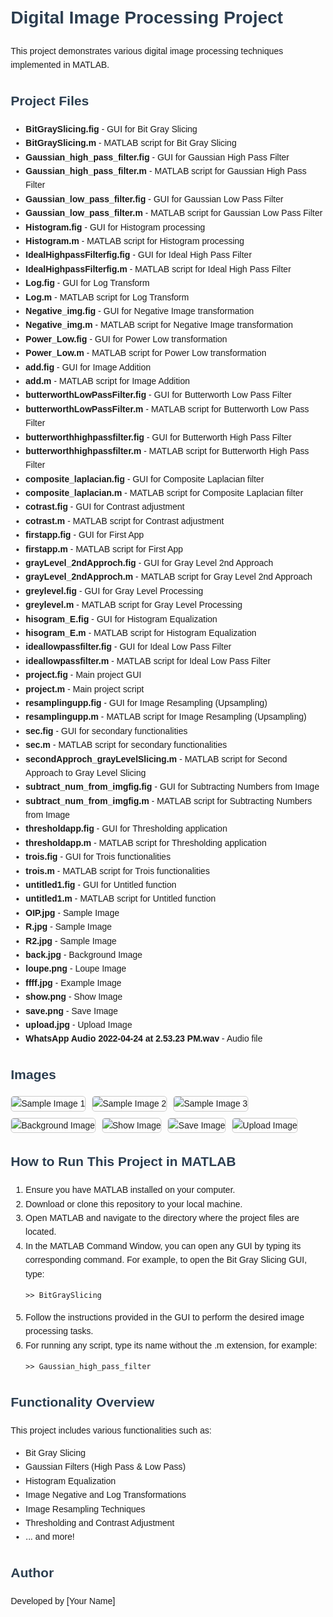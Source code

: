 <!DOCTYPE html>
<html lang="en">
<head>
    <meta charset="UTF-8">
    <meta name="viewport" content="width=device-width, initial-scale=1.0">
    <title>Digital Image Processing Project</title>
    <style>
        body {
            font-family: Arial, sans-serif;
            line-height: 1.6;
            margin: 20px;
        }
        h1, h2, h3 {
            color: #2c3e50;
        }
        .image-container {
            display: flex;
            flex-wrap: wrap;
            gap: 10px;
        }
        img {
            max-width: 200px;
            border: 1px solid #ccc;
            border-radius: 5px;
        }
    </style>
</head>
<body>

<h1>Digital Image Processing Project</h1>
<p>This project demonstrates various digital image processing techniques implemented in MATLAB.</p>

<h2>Project Files</h2>
<ul>
    <li><strong>BitGraySlicing.fig</strong> - GUI for Bit Gray Slicing</li>
    <li><strong>BitGraySlicing.m</strong> - MATLAB script for Bit Gray Slicing</li>
    <li><strong>Gaussian_high_pass_filter.fig</strong> - GUI for Gaussian High Pass Filter</li>
    <li><strong>Gaussian_high_pass_filter.m</strong> - MATLAB script for Gaussian High Pass Filter</li>
    <li><strong>Gaussian_low_pass_filter.fig</strong> - GUI for Gaussian Low Pass Filter</li>
    <li><strong>Gaussian_low_pass_filter.m</strong> - MATLAB script for Gaussian Low Pass Filter</li>
    <li><strong>Histogram.fig</strong> - GUI for Histogram processing</li>
    <li><strong>Histogram.m</strong> - MATLAB script for Histogram processing</li>
    <li><strong>IdealHighpassFilterfig.fig</strong> - GUI for Ideal High Pass Filter</li>
    <li><strong>IdealHighpassFilterfig.m</strong> - MATLAB script for Ideal High Pass Filter</li>
    <li><strong>Log.fig</strong> - GUI for Log Transform</li>
    <li><strong>Log.m</strong> - MATLAB script for Log Transform</li>
    <li><strong>Negative_img.fig</strong> - GUI for Negative Image transformation</li>
    <li><strong>Negative_img.m</strong> - MATLAB script for Negative Image transformation</li>
    <li><strong>Power_Low.fig</strong> - GUI for Power Low transformation</li>
    <li><strong>Power_Low.m</strong> - MATLAB script for Power Low transformation</li>
    <li><strong>add.fig</strong> - GUI for Image Addition</li>
    <li><strong>add.m</strong> - MATLAB script for Image Addition</li>
    <li><strong>butterworthLowPassFilter.fig</strong> - GUI for Butterworth Low Pass Filter</li>
    <li><strong>butterworthLowPassFilter.m</strong> - MATLAB script for Butterworth Low Pass Filter</li>
    <li><strong>butterworthhighpassfilter.fig</strong> - GUI for Butterworth High Pass Filter</li>
    <li><strong>butterworthhighpassfilter.m</strong> - MATLAB script for Butterworth High Pass Filter</li>
    <li><strong>composite_laplacian.fig</strong> - GUI for Composite Laplacian filter</li>
    <li><strong>composite_laplacian.m</strong> - MATLAB script for Composite Laplacian filter</li>
    <li><strong>cotrast.fig</strong> - GUI for Contrast adjustment</li>
    <li><strong>cotrast.m</strong> - MATLAB script for Contrast adjustment</li>
    <li><strong>firstapp.fig</strong> - GUI for First App</li>
    <li><strong>firstapp.m</strong> - MATLAB script for First App</li>
    <li><strong>grayLevel_2ndApproch.fig</strong> - GUI for Gray Level 2nd Approach</li>
    <li><strong>grayLevel_2ndApproch.m</strong> - MATLAB script for Gray Level 2nd Approach</li>
    <li><strong>greylevel.fig</strong> - GUI for Gray Level Processing</li>
    <li><strong>greylevel.m</strong> - MATLAB script for Gray Level Processing</li>
    <li><strong>hisogram_E.fig</strong> - GUI for Histogram Equalization</li>
    <li><strong>hisogram_E.m</strong> - MATLAB script for Histogram Equalization</li>
    <li><strong>ideallowpassfilter.fig</strong> - GUI for Ideal Low Pass Filter</li>
    <li><strong>ideallowpassfilter.m</strong> - MATLAB script for Ideal Low Pass Filter</li>
    <li><strong>project.fig</strong> - Main project GUI</li>
    <li><strong>project.m</strong> - Main project script</li>
    <li><strong>resamplingupp.fig</strong> - GUI for Image Resampling (Upsampling)</li>
    <li><strong>resamplingupp.m</strong> - MATLAB script for Image Resampling (Upsampling)</li>
    <li><strong>sec.fig</strong> - GUI for secondary functionalities</li>
    <li><strong>sec.m</strong> - MATLAB script for secondary functionalities</li>
    <li><strong>secondApproch_grayLevelSlicing.m</strong> - MATLAB script for Second Approach to Gray Level Slicing</li>
    <li><strong>subtract_num_from_imgfig.fig</strong> - GUI for Subtracting Numbers from Image</li>
    <li><strong>subtract_num_from_imgfig.m</strong> - MATLAB script for Subtracting Numbers from Image</li>
    <li><strong>thresholdapp.fig</strong> - GUI for Thresholding application</li>
    <li><strong>thresholdapp.m</strong> - MATLAB script for Thresholding application</li>
    <li><strong>trois.fig</strong> - GUI for Trois functionalities</li>
    <li><strong>trois.m</strong> - MATLAB script for Trois functionalities</li>
    <li><strong>untitled1.fig</strong> - GUI for Untitled function</li>
    <li><strong>untitled1.m</strong> - MATLAB script for Untitled function</li>
    <li><strong>OIP.jpg</strong> - Sample Image</li>
    <li><strong>R.jpg</strong> - Sample Image</li>
    <li><strong>R2.jpg</strong> - Sample Image</li>
    <li><strong>back.jpg</strong> - Background Image</li>
    <li><strong>loupe.png</strong> - Loupe Image</li>
    <li><strong>ffff.jpg</strong> - Example Image</li>
    <li><strong>show.png</strong> - Show Image</li>
    <li><strong>save.png</strong> - Save Image</li>
    <li><strong>upload.jpg</strong> - Upload Image</li>
    <li><strong>WhatsApp Audio 2022-04-24 at 2.53.23 PM.wav</strong> - Audio file</li>
</ul>

<h2>Images</h2>
<div class="image-container">
    <img src="OIP.jpg" alt="Sample Image 1">
    <img src="R.jpg" alt="Sample Image 2">
    <img src="R2.jpg" alt="Sample Image 3">
    <img src="back.jpg" alt="Background Image">
    <img src="show.png" alt="Show Image">
    <img src="save.png" alt="Save Image">
    <img src="upload.jpg" alt="Upload Image">
</div>

<h2>How to Run This Project in MATLAB</h2>
<ol>
    <li>Ensure you have MATLAB installed on your computer.</li>
    <li>Download or clone this repository to your local machine.</li>
    <li>Open MATLAB and navigate to the directory where the project files are located.</li>
    <li>In the MATLAB Command Window, you can open any GUI by typing its corresponding command. For example, to open the Bit Gray Slicing GUI, type:</li>
    <pre><code>>> BitGraySlicing</code></pre>
    <li>Follow the instructions provided in the GUI to perform the desired image processing tasks.</li>
    <li>For running any script, type its name without the .m extension, for example:</li>
    <pre><code>>> Gaussian_high_pass_filter</code></pre>
</ol>

<h2>Functionality Overview</h2>
<p>This project includes various functionalities such as:</p>
<ul>
    <li>Bit Gray Slicing</li>
    <li>Gaussian Filters (High Pass & Low Pass)</li>
    <li>Histogram Equalization</li>
    <li>Image Negative and Log Transformations</li>
    <li>Image Resampling Techniques</li>
    <li>Thresholding and Contrast Adjustment</li>
    <li>... and more!</li>
</ul>

<h2>Author</h2>
<p>Developed by [Your Name]</p>

</body>
</html

